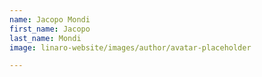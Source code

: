 ```yaml
---
name: Jacopo Mondi
first_name: Jacopo
last_name: Mondi
image: linaro-website/images/author/avatar-placeholder

---
```

